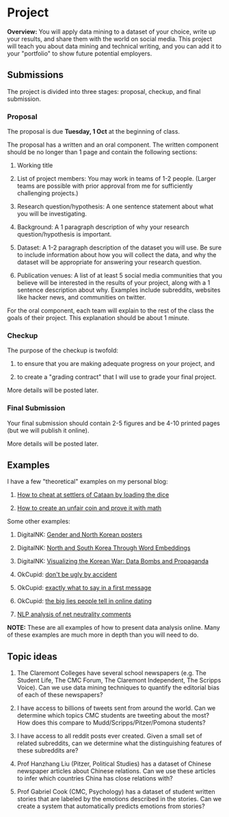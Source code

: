 # Project

**Overview:** 
You will apply data mining to a dataset of your choice,
write up your results,
and share them with the world on social media.
This project will teach you about data mining and technical writing,
and you can add it to your "portfolio" to show future potential employers.

## Submissions

The project is divided into three stages: proposal, checkup, and final submission.

### Proposal

The proposal is due **Tuesday, 1 Oct** at the beginning of class.

The proposal has a written and an oral component.
The written component should be no longer than 1 page and contain the following sections:

1. Working title

1. List of project members:  You may work in teams of 1-2 people.  (Larger teams are possible with prior approval from me for sufficiently challenging projects.)

1. Research question/hypothesis: A one sentence statement about what you will be investigating.

1. Background: A 1 paragraph description of why your research question/hypothesis is important.

1. Dataset: A 1-2 paragraph description of the dataset you will use.  Be sure to include information about how you will collect the data, and why the dataset will be appropriate for answering your research question.

1. Publication venues: A list of at least 5 social media communities that you believe will be interested in the results of your project, along with a 1 sentence description about why.  Examples include subreddits, websites like hacker news, and communities on twitter.

For the oral component,
each team will explain to the rest of the class the goals of their project.
This explanation should be about 1 minute.

### Checkup

The purpose of the checkup is twofold:

1. to ensure that you are making adequate progress on your project, and

1. to create a "grading contract" that I will use to grade your final project.

More details will be posted later.

### Final Submission

Your final submission should contain 2-5 figures and be 4-10 printed pages 
(but we will publish it online).

More details will be posted later.

## Examples

I have a few "theoretical" examples on my personal blog:

1. [How to cheat at settlers of Cataan by loading the dice](https://izbicki.me/blog/how-to-cheat-at-settlers-of-catan-by-loading-the-dice-and-prove-it-with-p-values.html)

1. [How to create an unfair coin and prove it with math](https://izbicki.me/blog/how-to-create-an-unfair-coin-and-prove-it-with-math.html)

Some other examples:

1. DigitalNK: [Gender and North Korean posters](https://digitalnk.com/blog/2017/09/30/gender-distribution-in-north-korean-posters/)

1. DigitalNK: [North and South Korea Through Word Embeddings](https://digitalnk.com/blog/2017/12/23/north-and-south-korea-through-word-embeddings/)

1. DigitalNK: [Visualizing the Korean War: Data Bombs and Propaganda](https://digitalnk.com/blog/2017/10/08/visualizing-the-korean-war-bombs-propaganda-and-data-visualization/)

1. OkCupid: [don't be ugly by accident](https://theblog.okcupid.com/dont-be-ugly-by-accident-b378f261dea4)

1. OkCupid: [exactly what to say in a first message](https://theblog.okcupid.com/exactly-what-to-say-in-a-first-message-2bf680806c72)

1. OkCupid: [the big lies people tell in online dating](https://theblog.okcupid.com/the-big-lies-people-tell-in-online-dating-a9e3990d6ae2)

1. [NLP analysis of net neutrality comments](https://medium.com/hackernoon/more-than-a-million-pro-repeal-net-neutrality-comments-were-likely-faked-e9f0e3ed36a6)

**NOTE:**
These are all examples of how to present data analysis online.
Many of these examples are much more in depth than you will need to do.

## Topic ideas

1. The Claremont Colleges have several school newspapers (e.g. The Student Life, The CMC Forum, The Claremont Independent, The Scripps Voice).  Can we use data mining techniques to quantify the editorial bias of each of these newspapers?

1. I have access to billions of tweets sent from around the world.  Can we determine which topics CMC students are tweeting about the most?  How does this compare to Mudd/Scripps/Pitzer/Pomona students?

1. I have access to all reddit posts ever created.  Given a small set of related subreddits, can we determine what the distinguishing features of these subreddits are?

1. Prof Hanzhang Liu (Pitzer, Political Studies) has a dataset of Chinese newspaper articles about Chinese relations.  Can we use these articles to infer which countries China has close relations with?

1. Prof Gabriel Cook (CMC, Psychology) has a dataset of student written stories that are labeled by the emotions described in the stories.  Can we create a system that automatically predicts emotions from stories?
